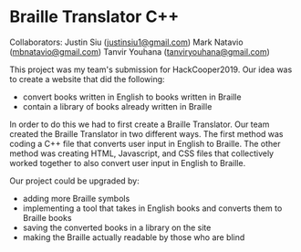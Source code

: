 # Braille Translator C++

Collaborators: 
Justin Siu (justinsiu1@gmail.com) 
Mark Natavio (mbnatavio@gmail.com) 
Tanvir Youhana (tanviryouhana@gmail.com)

This project was my team's submission for HackCooper2019. Our idea was to create a website that did the following:
* convert books written in English to books written in Braille
* contain a library of books already written in Braille
 
In order to do this we had to first create a Braille Translator. Our team created the Braille Translator in two different ways. The first method was coding a C++ file that converts user input in English to Braille. The other method was creating HTML, Javascript, and CSS files that collectively worked together to also convert user input in English to Braille.

Our project could be upgraded by:
* adding more Braille symbols
* implementing a tool that takes in English books and converts them to Braille books
* saving the converted books in a library on the site
* making the Braille actually readable by those who are blind
